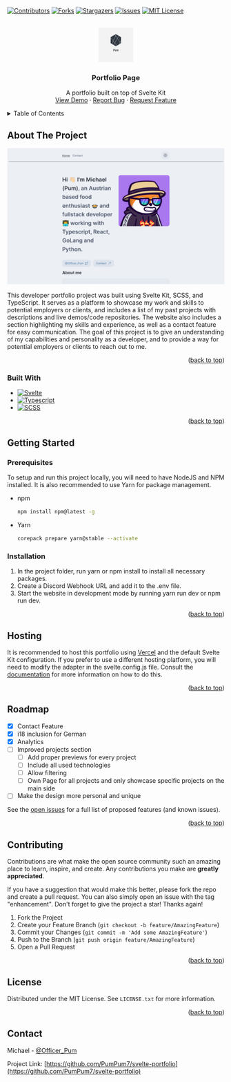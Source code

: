 <!-- PROJECT SHIELDS -->
<!--
*** I'm using markdown "reference style" links for readability.
*** Reference links are enclosed in brackets [ ] instead of parentheses ( ).
*** See the bottom of this document for the declaration of the reference variables
*** for contributors-url, forks-url, etc. This is an optional, concise syntax you may use.
*** https://www.markdownguide.org/basic-syntax/#reference-style-links
-->

[![Contributors][contributors-shield]][contributors-url]
[![Forks][forks-shield]][forks-url]
[![Stargazers][stars-shield]][stars-url]
[![Issues][issues-shield]][issues-url]
[![MIT License][license-shield]][license-url]

<!-- PROJECT LOGO -->
<br />
<div align="center">
  <a href="https://github.com/PumPum7/svelte-portfolio">
    <img src="images/logo.png" alt="Logo" width="80" height="80">
  </a>

<h3 align="center">Portfolio Page</h3>

  <p align="center">
    A portfolio built on top of Svelte Kit
    <br />
    <a href="https://github.com/PumPum7/svelte-portfolio">View Demo</a>
    ·
    <a href="https://github.com/PumPum7/svelte-portfolio/issues">Report Bug</a>
    ·
    <a href="https://github.com/PumPum7/svelte-portfolio/issues">Request Feature</a>
  </p>
</div>

<!-- TABLE OF CONTENTS -->
<details>
  <summary>Table of Contents</summary>
  <ol>
    <li>
      <a href="#about-the-project">About The Project</a>
      <ul>
        <li><a href="#built-with">Built With</a></li>
      </ul>
    </li>
    <li>
      <a href="#getting-started">Getting Started</a>
      <ul>
        <li><a href="#prerequisites">Prerequisites</a></li>
        <li><a href="#installation">Installation</a></li>
      </ul>
    </li>
    <li><a href="#usage">Usage</a></li>
    <li><a href="#roadmap">Roadmap</a></li>
    <li><a href="#contributing">Contributing</a></li>
    <li><a href="#license">License</a></li>
    <li><a href="#contact">Contact</a></li>
    <li><a href="#acknowledgments">Acknowledgments</a></li>
  </ol>
</details>

<!-- ABOUT THE PROJECT -->

## About The Project

[![Product Name Screen Shot][product-screenshot]](https://repository-images.githubusercontent.com/581631360/7477b723-39c1-4dae-ad81-c0b1c14be808)

This developer portfolio project was built using Svelte Kit, SCSS, and TypeScript. It serves as a platform to showcase
my work and skills to potential employers or clients, and includes a list of my past projects with descriptions and live
demos/code repositories. The website also includes a section highlighting my skills and experience, as well as a contact
feature for easy communication. The goal of this project is to give an understanding of my capabilities and personality
as a developer, and to provide a way for potential employers or clients to reach out to me.

<p align="right">(<a href="#readme-top">back to top</a>)</p>

### Built With

- [![Svelte][svelte.dev]][svelte-url]
- [![Typescript][typescriptlang.org]][typescript-url]
- [![SCSS][sass-lang.com]][sass-url]

<p align="right">(<a href="#readme-top">back to top</a>)</p>

<!-- GETTING STARTED -->

## Getting Started

### Prerequisites

To setup and run this project locally, you will need to have NodeJS and NPM installed.
It is also recommended to use Yarn for package management.

- npm

  ```sh
  npm install npm@latest -g
  ```

- Yarn
  ```sh
  corepack prepare yarn@stable --activate
  ```

### Installation

1. In the project folder, run yarn or npm install to install all necessary packages.
2. Create a Discord Webhook URL and add it to the .env file.
3. Start the website in development mode by running yarn run dev or npm run dev.

<p align="right">(<a href="#readme-top">back to top</a>)</p>

<!-- USAGE EXAMPLES -->

## Hosting

It is recommended to host this portfolio using [Vercel](https://vercel.com) and the default
Svelte Kit configuration. If you prefer to use a different hosting
platform, you will need to modify the adapter in the svelte.config.js
file. Consult the [documentation](https://kit.svelte.dev/docs/adapters) for more information on how to do this.

<p align="right">(<a href="#readme-top">back to top</a>)</p>

<!-- ROADMAP -->

## Roadmap

- [x] Contact Feature
- [x] i18 inclusion for German
- [x] Analytics
- [ ] Improved projects section
  - [ ] Add proper previews for every project
  - [ ] Include all used technologies
  - [ ] Allow filtering
  - [ ] Own Page for all projects and only showcase specific projects on the main side
- [ ] Make the design more personal and unique

See the [open issues](https://github.com/PumPum7/svelte-portfolio/issues) for a full list of proposed features (and
known issues).

<p align="right">(<a href="#readme-top">back to top</a>)</p>

<!-- CONTRIBUTING -->

## Contributing

Contributions are what make the open source community such an amazing place to learn, inspire, and create. Any
contributions you make are **greatly appreciated**.

If you have a suggestion that would make this better, please fork the repo and create a pull request. You can also
simply open an issue with the tag "enhancement".
Don't forget to give the project a star! Thanks again!

1. Fork the Project
2. Create your Feature Branch (`git checkout -b feature/AmazingFeature`)
3. Commit your Changes (`git commit -m 'Add some AmazingFeature'`)
4. Push to the Branch (`git push origin feature/AmazingFeature`)
5. Open a Pull Request

<p align="right">(<a href="#readme-top">back to top</a>)</p>

<!-- LICENSE -->

## License

Distributed under the MIT License. See `LICENSE.txt` for more information.

<p align="right">(<a href="#readme-top">back to top</a>)</p>

<!-- CONTACT -->

## Contact

Michael - [@Officer_Pum](https://pum.works/contact)

Project Link: [https://github.com/PumPum7/svelte-portfolio](https://github.com/PumPum7/svelte-portfolio)

<!-- MARKDOWN LINKS & IMAGES -->
<!-- https://www.markdownguide.org/basic-syntax/#reference-style-links -->

[contributors-shield]: https://img.shields.io/github/contributors/PumPum7/svelte-portfolio.svg?style=for-the-badge
[contributors-url]: https://github.com/PumPum7/svelte-portfolio/graphs/contributors
[forks-shield]: https://img.shields.io/github/forks/PumPum7/svelte-portfolio.svg?style=for-the-badge
[forks-url]: https://github.com/PumPum7/svelte-portfolio/network/members
[stars-shield]: https://img.shields.io/github/stars/PumPum7/svelte-portfolio.svg?style=for-the-badge
[stars-url]: https://github.com/PumPum7/svelte-portfolio/stargazers
[issues-shield]: https://img.shields.io/github/issues/PumPum7/svelte-portfolio.svg?style=for-the-badge
[issues-url]: https://github.com/PumPum7/svelte-portfolio/issues
[license-shield]: https://img.shields.io/github/license/PumPum7/svelte-portfolio.svg?style=for-the-badge
[license-url]: https://github.com/PumPum7/svelte-portfolio/blob/master/LICENSE.txt
[product-screenshot]: images/screenshot.png
[svelte.dev]: https://img.shields.io/badge/Svelte-4A4A55?style=for-the-badge&logo=svelte&logoColor=FF3E00
[svelte-url]: https://svelte.dev/
[typescriptlang.org]: https://img.shields.io/badge/Typescript-4A4A55?style=for-the-badge&logo=typescript&logoColor=3077c5
[typescript-url]: https://www.typescriptlang.org/
[sass-lang.com]: https://img.shields.io/badge/SCSS-4A4A55?style=for-the-badge&logo=sass&logoColor=cc6699
[sass-url]: https://sass-lang.com/
